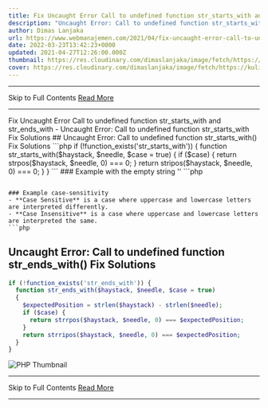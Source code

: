 ```yaml
---
title: Fix Uncaught Error Call to undefined function str_starts_with and str_ends_with
description: "Uncaught Error: Call to undefined function str_starts_with Fix Solutions"
author: Dimas Lanjaka
url: https://www.webmanajemen.com/2021/04/fix-uncaught-error-call-to-undefined.html
date: 2022-03-23T13:42:23+0000
updated: 2021-04-27T12:26:00.000Z
thumbnail: https://res.cloudinary.com/dimaslanjaka/image/fetch/https://kuliahitblog.files.wordpress.com/2019/08/1dbdb-fatal2berror2buncaught2berror2bcall2bto2bundefined2bfunction2bmysql_connect25282529.png
cover: https://res.cloudinary.com/dimaslanjaka/image/fetch/https://kuliahitblog.files.wordpress.com/2019/08/1dbdb-fatal2berror2buncaught2berror2bcall2bto2bundefined2bfunction2bmysql_connect25282529.png
---
```


<hr/> Skip to Full Contents <a href="https://www.webmanajemen.com/2021/04/fix-uncaught-error-call-to-undefined.html" rel="follow" class="button" id="read-more">Read More</a> <hr/> Fix Uncaught Error Call to undefined function str_starts_with and str_ends_with - Uncaught Error: Call to undefined function str_starts_with Fix Solutions ## Uncaught Error: Call to undefined function str_starts_with() Fix Solutions
```php
if (!function_exists('str_starts_with')) {
  function str_starts_with($haystack, $needle, $case = true)
  {
    if ($case) {
      return strpos($haystack, $needle, 0) === 0;
    }
    return stripos($haystack, $needle, 0) === 0;
  }
}
```
### Example with the empty string ''
```php

```

### Example case-sensitivity
- **Case Sensitive** is a case where uppercase and lowercase letters are interpreted differently.
- **Case Insensitive** is a case where uppercase and lowercase letters are interpreted the same.
```php

```

## Uncaught Error: Call to undefined function str_ends_with() Fix Solutions
```php
if (!function_exists('str_ends_with')) {
  function str_ends_with($haystack, $needle, $case = true)
  {
    $expectedPosition = strlen($haystack) - strlen($needle);
    if ($case) {
      return strrpos($haystack, $needle, 0) === $expectedPosition;
    }
    return strripos($haystack, $needle, 0) === $expectedPosition;
  }
}
```

![PHP Thumbnail](https://res.cloudinary.com/dimaslanjaka/image/fetch/https://kuliahitblog.files.wordpress.com/2019/08/1dbdb-fatal2berror2buncaught2berror2bcall2bto2bundefined2bfunction2bmysql_connect25282529.png) <hr/> Skip to Full Contents <a href="https://www.webmanajemen.com/2021/04/fix-uncaught-error-call-to-undefined.html" rel="follow" class="button" id="read-more">Read More</a> <hr/>